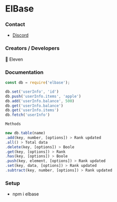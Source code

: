 # ElBase
### Contact
* [Discord](https://discord.gg/T4BMtSu)

### Creators / Developers
👤 Eleven

### Documentation
```js
const db = require('elbase');

db.set('userInfo', 'id')
db.push('userInfo.items', 'apple')
db.add('userInfo.balance', 500)
db.get('userInfo.balance')
db.get('userInfo.items')
db.fetch('userInfo')

Methods

new db.table(name)
.add(key, number, [options]) > Rank updated
.all() > Total data
.delete(key, [options]) > Boole
.get(key, [options]) > Rank
.has(key, [options]) > Boole
.push(key, element, [options]) > Rank updated
.set(key, data, [options]) > Rank updated
.subtract(key, number, [options]) > Rank updated
```

### Setup
- npm i elbase
